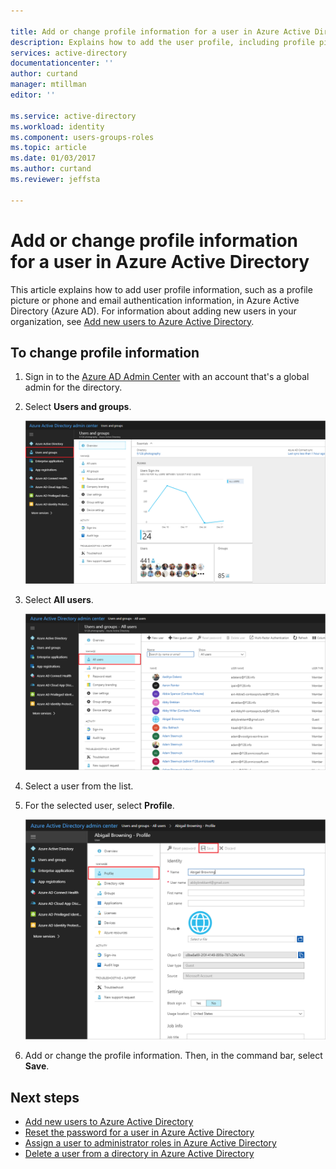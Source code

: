 ```yaml
---

title: Add or change profile information for a user in Azure Active Directory | Microsoft Docs
description: Explains how to add the user profile, including profile picture, in Azure Active Directory
services: active-directory
documentationcenter: ''
author: curtand
manager: mtillman
editor: ''

ms.service: active-directory
ms.workload: identity
ms.component: users-groups-roles
ms.topic: article
ms.date: 01/03/2017
ms.author: curtand
ms.reviewer: jeffsta

---
```

# Add or change profile information for a user in Azure Active Directory
This article explains how to add user profile information, such as a profile picture or phone and email authentication information, in Azure Active Directory (Azure AD). For information about adding new users in your organization, see [Add new users to Azure Active Directory](active-directory-users-create-azure-portal.md).

## To change profile information
1. Sign in to the [Azure AD Admin Center](https://aad.portal.azure.com) with an account that's a global admin for the directory.
2. Select **Users and groups**.

   ![Opening Users and groups](./media/active-directory-users-profile-azure-portal/create-users-user-management.png)
3. Select **All users**.

   ![Opening All users group](./media/active-directory-users-profile-azure-portal/create-users-open-users-blade.png)
1. Select a user from the list.
2. For the selected user, select **Profile**.

    ![Opening work information](./media/active-directory-users-profile-azure-portal/active-directory-create-users-profile.png)
6. Add or change the profile information. Then, in the command bar, select **Save**.

## Next steps
* [Add new users to Azure Active Directory](active-directory-users-create-azure-portal.md)
* [Reset the password for a user in Azure Active Directory](active-directory-users-reset-password-azure-portal.md)
* [Assign a user to administrator roles in Azure Active Directory](active-directory-users-assign-role-azure-portal.md)
* [Delete a user from a directory in Azure Active Directory](active-directory-users-delete-user-azure-portal.md)
